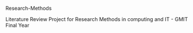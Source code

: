 Research-Methods

Literature Review Project for Research Methods in computing and IT - GMIT Final Year